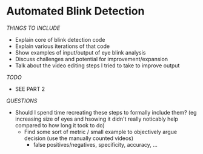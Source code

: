 # Automated Blink Detection

*THINGS TO INCLUDE*
* Explain core of blink detection code
* Explain various iterations of that code
* Show examples of input/output of eye blink analysis
* Discuss challenges and potential for improvement/expansion
* Talk about the video editing steps I tried to take to improve output

*TODO*
* SEE PART 2

*QUESTIONS*
* Should I spend time recreating these steps to formally include them? (eg increasing size of eyes and hsowing it didn't really noticably help compared to how long it took to do)
    * Find some sort of metric / small example to objectively argue decision (use the manually counted videos)
        * false positives/negatives, specificity, accuracy, ...
